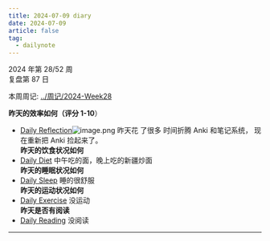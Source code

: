 ```yaml
---
title: 2024-07-09 diary
date: 2024-07-09
article: false
tag:
  - dailynote
---
```

  
2024 年第 28/52 周  
复盘第 87 日

本周周记: [../周记/2024-Week28](../周记/2024-Week28)

**昨天的效率如何（评分 1-10**）
- [Daily Reflection](../../10IMYMEMINE/Day/Daily%20Reflection)![image.png](https://oss.naglfar28.com/naglfar28/202407090936680.png) 昨天花 了很多 时间折腾 Anki 和笔记系统， 现在重新把 Anki 捡起来了。  
**昨天的饮食状况如何**
- [Daily Diet](../../10IMYMEMINE/Day/Daily%20Diet) 中午吃的面，晚上吃的新疆炒面  
**昨天的睡眠状况如何**
- [Daily Sleep](../../10IMYMEMINE/Day/Daily%20Sleep) 睡的很舒服  
**昨天的运动状况如何**
- [Daily Exercise](Daily%20Exercise) 没运动  
**昨天是否有阅读** 
- [Daily Reading](../../10IMYMEMINE/Day/Daily%20Reading) 没阅读  


---
